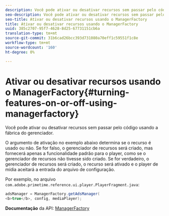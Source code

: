 ```yaml
---
description: Você pode ativar ou desativar recursos sem passar pelo código usando a fábrica do gerenciador.
seo-description: Você pode ativar ou desativar recursos sem passar pelo código usando a fábrica do gerenciador.
seo-title: Ativar ou desativar recursos usando o ManagerFactory
title: Ativar ou desativar recursos usando o ManagerFactory
uuid: 385c2707-95f7-4628-8d25-67731151cb6a
translation-type: tm+mt
source-git-commit: 31b6cad26bcc393d731080a70eff1c59551f1c8e
workflow-type: tm+mt
source-wordcount: '160'
ht-degree: 0%

---
```



# Ativar ou desativar recursos usando o ManagerFactory{#turning-features-on-or-off-using-managerfactory}

Você pode ativar ou desativar recursos sem passar pelo código usando a fábrica do gerenciador.

O argumento de ativação no exemplo abaixo determina se o recurso é usado ou não. Se for falso, o gerenciador de recursos será criado, mas fornecerá apenas a funcionalidade padrão para o player, como se o gerenciador de recursos não tivesse sido criado. Se for verdadeiro, o gerenciador de recursos será criado, o recurso será ativado e o player de mídia aceitará a entrada do arquivo de configuração.

Por exemplo, no arquivo `com.adobe.primetime.reference.ui.player.PlayerFragment.java`:

```java
adsManager = ManagerFactory.getAdsManager( 
<b>true</b>, config, mediaPlayer);
```

**Documentação** da API:  [ManagerFactory](https://help.adobe.com/en_US/primetime/api/reference_implementation/android/javadoc/com/adobe/primetime/reference/manager/ManagerFactory.html)